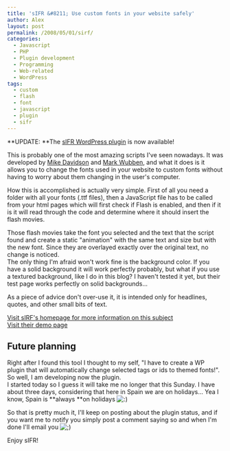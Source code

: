 ```yaml
---
title: 'sIFR &#8211; Use custom fonts in your website safely'
author: Alex
layout: post
permalink: /2008/05/01/sirf/
categories:
  - Javascript
  - PHP
  - Plugin development
  - Programming
  - Web-related
  - WordPress
tags:
  - custom
  - flash
  - font
  - javascript
  - plugin
  - sifr
---
```

 

**UPDATE: **The [sIFR WordPress plugin][1] is now available!

 [1]: http://urbanoalvarez.es/blog/plugins/custom-fonts-plugin/

This is probably one of the most amazing scripts I\'ve seen nowadays. It was developed by [Mike Davidson][2] and [Mark Wubben][3], and what it does is it allows you to change the fonts used in your website to custom fonts without having to worry about them changing in the user\'s computer.

 [2]: http://www.mikeindustries.com/
 [3]: http://www.novemberborn.net/

How this is accomplished is actually very simple. First of all you need a folder with all your fonts (.ttf files), then a JavaScript file has to be called from your html pages which will first check if Flash is enabled, and then if it is it will read through the code and determine where it should insert the flash movies.

Those flash movies take the font you selected and the text that the script found and create a static \"animation\" with the same text and size but with the new font. Since they are overlayed exactly over the original text, no change is noticed.  
The only thing I\'m afraid won\'t work fine is the background color. If you have a solid background it will work perfectly probably, but what if you use a textured background, like I do in this blog? I haven\'t tested it yet, but their test page works perfectly on solid backgrounds...

As a piece of advice don\'t over-use it, it is intended only for headlines, quotes, and other small bits of text.

[Visit sIRF\'s homepage for more information on this subject][4]  
[Visit their demo page][5]

 [4]: http://www.mikeindustries.com/blog/sifr/
 [5]: http://www.mikeindustries.com/blog/files/sifr/2.0/

## Future planning

Right after I found this tool I thought to my self, \"I have to create a WP plugin that will automatically change selected tags or ids to themed fonts!\". So well, I am developing now the plugin.  
I started today so I guess it will take me no longer that this Sunday. I have about three days, considering that here in Spain we are on holidays... Yea I know, Spain is **always **on holidays ![:)][6] 

 [6]: http://i1.wp.com/urbanoalvarez.es/blog/wp-content/plugins/smilies-themer/kopete/smile.png

So that is pretty much it, I\'ll keep on posting about the plugin status, and if you want me to notify you simply post a comment saying so and when I\'m done I\'ll email you ![;)][7] 

 [7]: http://i0.wp.com/urbanoalvarez.es/blog/wp-content/plugins/smilies-themer/kopete/wink.png

Enjoy sIFR!